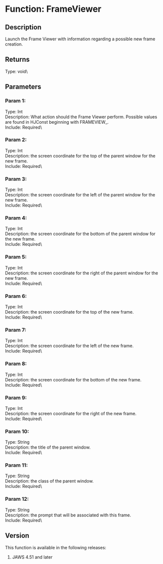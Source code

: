 # Function: FrameViewer

## Description

Launch the Frame Viewer with information regarding a possible new frame
creation.

## Returns

Type: void\

## Parameters

### Param 1:

Type: Int\
Description: What action should the Frame Viewer perform. Possible
values are found in HJConst beginning with FRAMEVIEW\_.\
Include: Required\

### Param 2:

Type: Int\
Description: the screen coordinate for the top of the parent window for
the new frame.\
Include: Required\

### Param 3:

Type: Int\
Description: the screen coordinate for the left of the parent window for
the new frame.\
Include: Required\

### Param 4:

Type: Int\
Description: the screen coordinate for the bottom of the parent window
for the new frame.\
Include: Required\

### Param 5:

Type: Int\
Description: the screen coordinate for the right of the parent window
for the new frame.\
Include: Required\

### Param 6:

Type: Int\
Description: the screen coordinate for the top of the new frame.\
Include: Required\

### Param 7:

Type: Int\
Description: the screen coordinate for the left of the new frame.\
Include: Required\

### Param 8:

Type: Int\
Description: the screen coordinate for the bottom of the new frame.\
Include: Required\

### Param 9:

Type: Int\
Description: the screen coordinate for the right of the new frame.\
Include: Required\

### Param 10:

Type: String\
Description: the title of the parent window.\
Include: Required\

### Param 11:

Type: String\
Description: the class of the parent window.\
Include: Required\

### Param 12:

Type: String\
Description: the prompt that will be associated with this frame.\
Include: Required\

## Version

This function is available in the following releases:

1.  JAWS 4.51 and later
